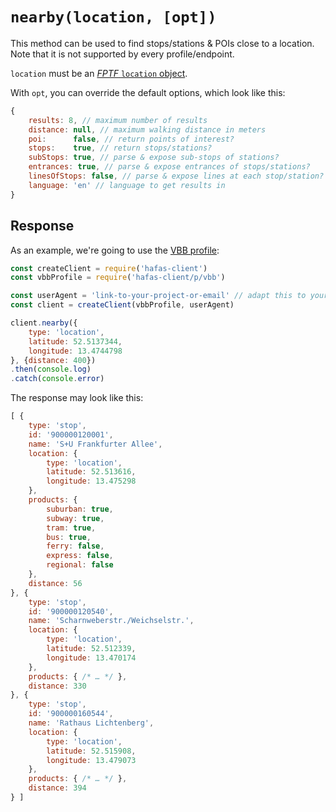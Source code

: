 # `nearby(location, [opt])`

This method can be used to find stops/stations & POIs close to a location. Note that it is not supported by every profile/endpoint.

`location` must be an [*FPTF* `location` object](https://github.com/public-transport/friendly-public-transport-format/blob/3bd36faa721e85d9f5ca58fb0f38cdbedb87bbca/spec/readme.md#location-objects).

With `opt`, you can override the default options, which look like this:

```js
{
	results: 8, // maximum number of results
	distance: null, // maximum walking distance in meters
	poi:      false, // return points of interest?
	stops:    true, // return stops/stations?
	subStops: true, // parse & expose sub-stops of stations?
	entrances: true, // parse & expose entrances of stops/stations?
	linesOfStops: false, // parse & expose lines at each stop/station?
	language: 'en' // language to get results in
}
```

## Response

As an example, we're going to use the [VBB profile](../p/vbb):

```js
const createClient = require('hafas-client')
const vbbProfile = require('hafas-client/p/vbb')

const userAgent = 'link-to-your-project-or-email' // adapt this to your project!
const client = createClient(vbbProfile, userAgent)

client.nearby({
	type: 'location',
	latitude: 52.5137344,
	longitude: 13.4744798
}, {distance: 400})
.then(console.log)
.catch(console.error)
```

The response may look like this:

```js
[ {
	type: 'stop',
	id: '900000120001',
	name: 'S+U Frankfurter Allee',
	location: {
		type: 'location',
		latitude: 52.513616,
		longitude: 13.475298
	},
	products: {
		suburban: true,
		subway: true,
		tram: true,
		bus: true,
		ferry: false,
		express: false,
		regional: false
	},
	distance: 56
}, {
	type: 'stop',
	id: '900000120540',
	name: 'Scharnweberstr./Weichselstr.',
	location: {
		type: 'location',
		latitude: 52.512339,
		longitude: 13.470174
	},
	products: { /* … */ },
	distance: 330
}, {
	type: 'stop',
	id: '900000160544',
	name: 'Rathaus Lichtenberg',
	location: {
		type: 'location',
		latitude: 52.515908,
		longitude: 13.479073
	},
	products: { /* … */ },
	distance: 394
} ]
```
